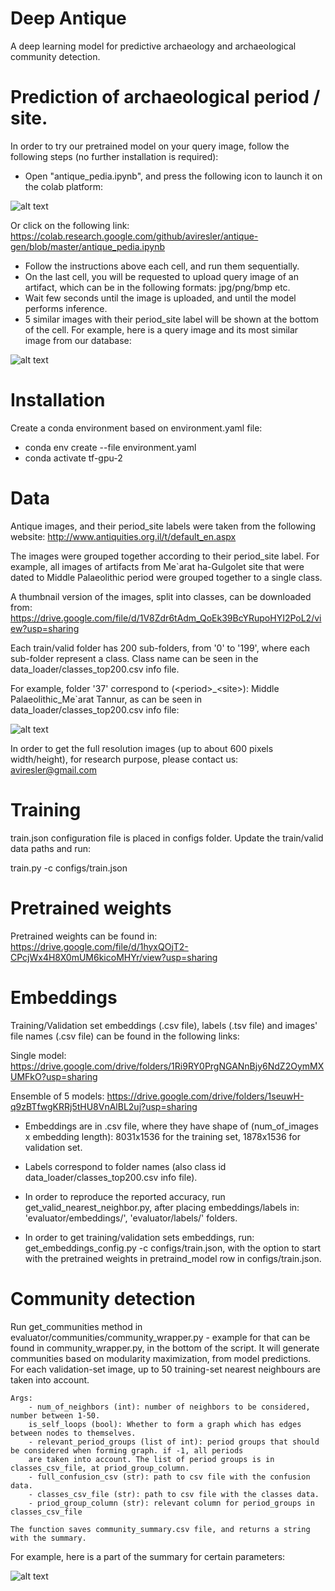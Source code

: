 # Deep Antique
A deep learning model for predictive archaeology and archaeological community detection.

# Prediction of archaeological period / site. 
In order to try our pretrained model on your query image, follow the following steps (no further installation is required):
* Open "antique_pedia.ipynb", and press the following icon to launch it on the colab platform:

![alt text](https://github.com/aviresler/antique-gen/blob/master/misc/colab.png)

Or click on the following link: 
https://colab.research.google.com/github/aviresler/antique-gen/blob/master/antique_pedia.ipynb
* Follow the instructions above each cell, and run them sequentially.
* On the last cell, you will be requested to upload query image of an artifact, which can be in the following formats: jpg/png/bmp etc.
* Wait few seconds until the image is uploaded, and until the model performs inference.
* 5 similar images with their period_site label will be shown at the bottom of the cell. For example, here is a query image and its most similar image from our database:

![alt text](https://github.com/aviresler/antique-gen/blob/master/misc/query_pred0.png)

# Installation
Create a conda environment based on environment.yaml file:

* conda env create --file environment.yaml
* conda activate tf-gpu-2

# Data
Antique images, and their period_site labels were taken from the following website: http://www.antiquities.org.il/t/default_en.aspx

The images were grouped together according to their period_site label.
For example, all images of artifacts from Me\`arat ha-Gulgolet site that were dated to Middle Palaeolithic
period were grouped together to a single class.

A thumbnail version of the images, split into classes, can be downloaded from:
https://drive.google.com/file/d/1V8Zdr6tAdm_QoEk39BcYRupoHYI2PoL2/view?usp=sharing

Each train/valid folder has 200 sub-folders, from '0' to '199', where each sub-folder represent a class.
Class name can be seen in the data_loader/classes_top200.csv info file.

For example, folder '37' correspond to (\<period>_\<site>): Middle Palaeolithic_Me`arat Tannur, as can be seen in data_loader/classes_top200.csv info file:

![alt text](https://github.com/aviresler/antique-gen/blob/master/misc/data_info.png)

In order to get the full resolution images (up to about 600 pixels width/height), for research purpose, please contact us: aviresler@gmail.com 


# Training
train.json configuration file is placed in configs folder. Update the train/valid data paths and run:

train.py -c configs/train.json

# Pretrained weights
Pretrained weights can be found in: 
https://drive.google.com/file/d/1hyxQOjT2-CPcjWx4H8X0mUM6kicoMHYr/view?usp=sharing

# Embeddings
Training/Validation set embeddings (.csv file), labels (.tsv file) and images' file names (.csv file)  can be found in
the following links:

Single model: https://drive.google.com/drive/folders/1Ri9RY0PrgNGANnBjy6NdZ2OymMXUMFkO?usp=sharing

Ensemble of 5 models: https://drive.google.com/drive/folders/1seuwH-q9zBTfwgKRRj5tHU8VnAlBL2uj?usp=sharing

* Embeddings are in .csv file, where they have shape of (num_of_images x embedding length): 
  8031x1536 for the training set, 1878x1536 for validation set.
  
* Labels correspond to folder names (also class id data_loader/classes_top200.csv info file).

* In order to reproduce the reported accuracy, run get_valid_nearest_neighbor.py, after placing embeddings/labels in:
'evaluator/embeddings/', 'evaluator/labels/' folders.

* In order to get training/validation sets embeddings, run: get_embeddings_config.py -c configs/train.json,
with the option to start with the pretrained weights in pretraind_model row in configs/train.json.


# Community detection
Run get_communities method in evaluator/communities/community_wrapper.py - example for that can be found in 
community_wrapper.py, in the bottom of the script. 
It will generate communities based on modularity maximization, from model predictions.
For each validation-set image, up to 50 training-set nearest neighbours are taken into account.

    Args:
        - num_of_neighbors (int): number of neighbors to be considered, number between 1-50.
        is_self_loops (bool): Whether to form a graph which has edges between nodes to themselves.
        - relevant_period_groups (list of int): period groups that should be considered when forming graph. if -1, all periods
        are taken into account. The list of period groups is in classes_csv_file, at priod_group_column.
        - full_confusion_csv (str): path to csv file with the confusion data.
        - classes_csv_file (str): path to csv file with the classes data.
        - priod_group_column (str): relevant column for period_groups in classes_csv_file
    
    The function saves community_summary.csv file, and returns a string with the summary.

For example, here is a part of the summary for certain parameters:

![alt text](https://github.com/aviresler/antique-gen/blob/master/misc/community_detection.png)

